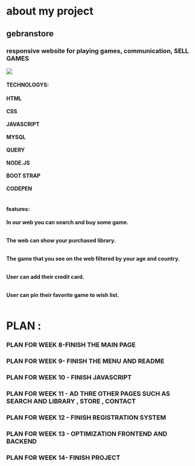 # about my project
## gebranstore
 
 
 ### responsive website for playing games, communication, SELL GAMES 
  <img src="https://images.launchbox-app.com/9670ad95-016c-42a2-af83-6e679a890ba2.png">
 
#### TECHNOLOGYS:
 **HTML**<br></br>
 **CSS**<br></br>
 **JAVASCRIPT**<br></br>
 **MYSQL**<br></br>
 **QUERY**<br></br>
 **NODE.JS**<br></br>
 **BOOT STRAP**<br></br>
 **CODEPEN**<br></br>


 #### features:
 
 **In our web you can search and buy some game.**<br></br>

 **The web can show your purchased library.**<br></br>

  **The game that you see on the web filtered by your age and country.**<br></br>

  **User can add their credit card.**<br></br>

  **User can pin their favorite game to wish list.**<br></br>

# PLAN :
### PLAN FOR WEEK 8-FINISH THE MAIN PAGE
### PLAN FOR WEEK 9- FINISH THE MENU AND README
### PLAN FOR WEEK 10 - FINISH JAVASCRIPT
### PLAN FOR WEEK 11 - AD THRE OTHER PAGES SUCH AS SEARCH AND LIBRARY , STORE , CONTACT
### PLAN FOR WEEK 12 - FINISH REGISTRATION SYSTEM
### PLAN FOR WEEK 13 - OPTIMIZATION FRONTEND AND BACKEND
### PLAN FOR WEEK 14- FINISH PROJECT
